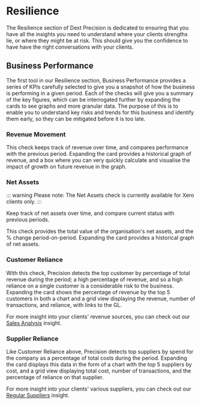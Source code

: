 ---
---

# Resilience
The Resilience section of Dext Precision is dedicated to ensuring that you have all the insights you need to understand where 
your clients strengths lie, or where they might be at risk. 
This should give you the confidence to have have the right conversations with your clients. 

## Business Performance

The first tool in our Resilience section, Business Performance provides a series of KPIs carefully selected to give you 
a snapshot of how the business is performing in a given period. Each of the checks will give you a summary of the key 
figures, which can be interrogated further by expanding the cards to see graphs and more granular data.
The purpose of this is to enable you to understand key risks and trends for this business and identify them early, so 
they can be mitigated before it is too late.

### Revenue Movement

This check keeps track of revenue over time, and compares performance with the previous period. 
Expanding the card provides a historical graph of revenue, and a box where you can very quickly 
calculate and visualise the impact of growth on future revenue in the graph.

### Net Assets

::: warning Please note:
   The Net Assets check is currently available for Xero clients only. 
:::

Keep track of net assets over time, and compare current status with previous periods.

This check provides the total value of the organisation's net assets, and the % change period-on-period. Expanding the 
card provides a historical graph of net assets. 

### Customer Reliance

With this check, Precision detects the top customer by percentage of total revenue during the period; a high percentage of revenue, and so a 
high reliance on a single customer is a considerable risk to the business.
Expanding the card shows the percentage of revenue by the top 5 customers in both a chart and a grid view displaying the 
revenue, number of transactions, and reliance, with links to the GL.   

For more insight into your clients' revenue sources, you can check out our [Sales Analysis](/insights.html#sales-analysis) insight. 

### Supplier Reliance

Like Customer Reliance above, Precision detects top suppliers by spend for the company as a percentage of total costs during the period. 
Expanding the card displays this data in the form of a chart with the top 5 suppliers by cost, and a grid view displaying 
total cost, number of transactions, and the percentage of reliance on that supplier.  

For more insight into your clients' various suppliers, you can check out our [Regular Suppliers](/insights.html#regular-suppliers) insight.
